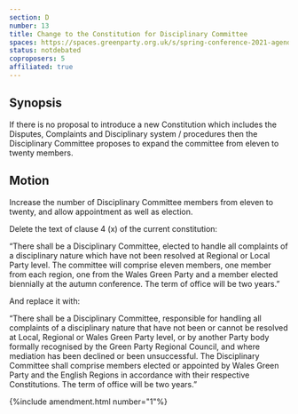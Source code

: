 ```yaml
---
section: D
number: 13
title: Change to the Constitution for Disciplinary Committee
spaces: https://spaces.greenparty.org.uk/s/spring-conference-2021-agenda-forum2/?contentId=77986
status: notdebated
coproposers: 5
affiliated: true
---
```

## Synopsis

If there is no proposal to introduce a new Constitution which includes the Disputes, Complaints and Disciplinary system / procedures then the Disciplinary Committee proposes to expand the committee from eleven to twenty members.

## Motion

Increase the number of Disciplinary Committee members from eleven to twenty, and allow appointment as well as election.

Delete the text of clause 4 (x) of the current constitution:

“There shall be a Disciplinary Committee, elected to handle all complaints of a disciplinary nature which have not been resolved at Regional or Local Party level. The committee will comprise eleven members, one member from each region, one from the Wales Green Party and a member elected biennially at the autumn conference. The term of office will be two years.”

And replace it with:

“There shall be a Disciplinary Committee, responsible for handling all complaints of a disciplinary nature that have not been or cannot be resolved at Local, Regional or Wales Green Party level, or by another Party body formally recognised by the Green Party Regional Council, and where mediation has been declined or been unsuccessful. The Disciplinary Committee shall comprise members elected or appointed by Wales Green Party and the English Regions in accordance with their respective Constitutions. The term of office will be two years.”

{%include amendment.html number="1"%}
